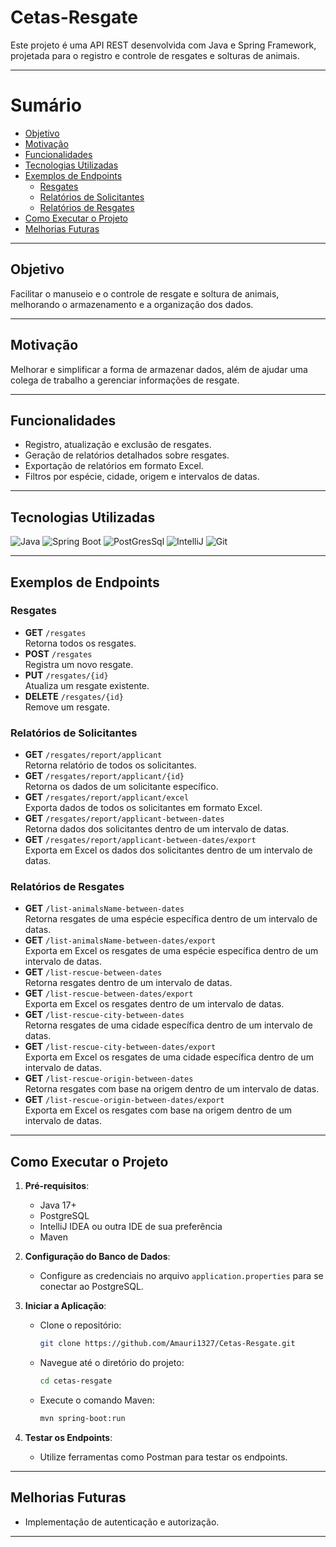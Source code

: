 # Cetas-Resgate

Este projeto é uma API REST desenvolvida com Java e Spring Framework, projetada para o registro e controle de resgates e solturas de animais.

---

# Sumário

- [Objetivo](#objetivo)
- [Motivação](#motivação)
- [Funcionalidades](#funcionalidades)
- [Tecnologias Utilizadas](#tecnologias-utilizadas)
- [Exemplos de Endpoints](#exemplos-de-endpoints)
    - [Resgates](#resgates)
    - [Relatórios de Solicitantes](#relatórios-de-solicitantes)
    - [Relatórios de Resgates](#relatórios-de-resgates)
- [Como Executar o Projeto](#como-executar-o-projeto)
- [Melhorias Futuras](#melhorias-futuras)

---

## Objetivo

Facilitar o manuseio e o controle de resgate e soltura de animais, melhorando o armazenamento e a organização dos dados.

---

## Motivação

Melhorar e simplificar a forma de armazenar dados, além de ajudar uma colega de trabalho a gerenciar informações de resgate.

---

## Funcionalidades

- Registro, atualização e exclusão de resgates.
- Geração de relatórios detalhados sobre resgates.
- Exportação de relatórios em formato Excel.
- Filtros por espécie, cidade, origem e intervalos de datas.

---

## Tecnologias Utilizadas

![Java](https://img.shields.io/badge/Java-ED8B00?style=for-the-badge&logo=openjdk&logoColor=white)
![Spring Boot](https://img.shields.io/badge/Spring-6DB33F?style=for-the-badge&logo=spring&logoColor=white)
![PostGresSql](https://img.shields.io/badge/PostgreSQL-316192?style=for-the-badge&logo=postgresql&logoColor=white)
![IntelliJ](https://img.shields.io/badge/IntelliJ_IDEA-000000.svg?style=for-the-badge&logo=intellij-idea&logoColor=white)
![Git](https://img.shields.io/badge/GIT-E44C30?style=for-the-badge&logo=git&logoColor=white)

---

## Exemplos de Endpoints

### Resgates
- **GET** `/resgates`  
  Retorna todos os resgates.
- **POST** `/resgates`  
  Registra um novo resgate.
- **PUT** `/resgates/{id}`  
  Atualiza um resgate existente.
- **DELETE** `/resgates/{id}`  
  Remove um resgate.

### Relatórios de Solicitantes
- **GET** `/resgates/report/applicant`  
  Retorna relatório de todos os solicitantes.
- **GET** `/resgates/report/applicant/{id}`  
  Retorna os dados de um solicitante específico.
- **GET** `/resgates/report/applicant/excel`  
  Exporta dados de todos os solicitantes em formato Excel.
- **GET** `/resgates/report/applicant-between-dates`  
  Retorna dados dos solicitantes dentro de um intervalo de datas.
- **GET** `/resgates/report/applicant-between-dates/export`  
  Exporta em Excel os dados dos solicitantes dentro de um intervalo de datas.

### Relatórios de Resgates
- **GET** `/list-animalsName-between-dates`  
  Retorna resgates de uma espécie específica dentro de um intervalo de datas.
- **GET** `/list-animalsName-between-dates/export`  
  Exporta em Excel os resgates de uma espécie específica dentro de um intervalo de datas.
- **GET** `/list-rescue-between-dates`  
  Retorna resgates dentro de um intervalo de datas.
- **GET** `/list-rescue-between-dates/export`  
  Exporta em Excel os resgates dentro de um intervalo de datas.
- **GET** `/list-rescue-city-between-dates`  
  Retorna resgates de uma cidade específica dentro de um intervalo de datas.
- **GET** `/list-rescue-city-between-dates/export`  
  Exporta em Excel os resgates de uma cidade específica dentro de um intervalo de datas.
- **GET** `/list-rescue-origin-between-dates`  
  Retorna resgates com base na origem dentro de um intervalo de datas.
- **GET** `/list-rescue-origin-between-dates/export`  
  Exporta em Excel os resgates com base na origem dentro de um intervalo de datas.

---

## Como Executar o Projeto

1. **Pré-requisitos**:
    - Java 17+
    - PostgreSQL
    - IntelliJ IDEA ou outra IDE de sua preferência
    - Maven

2. **Configuração do Banco de Dados**:
    - Configure as credenciais no arquivo `application.properties` para se conectar ao PostgreSQL.

3. **Iniciar a Aplicação**:
    - Clone o repositório:
      ```bash
      git clone https://github.com/Amauri1327/Cetas-Resgate.git
      ```
    - Navegue até o diretório do projeto:
      ```bash
      cd cetas-resgate
      ```
    - Execute o comando Maven:
      ```bash
      mvn spring-boot:run
      ```

4. **Testar os Endpoints**:
    - Utilize ferramentas como Postman para testar os endpoints.

---

## Melhorias Futuras

- Implementação de autenticação e autorização.

---

